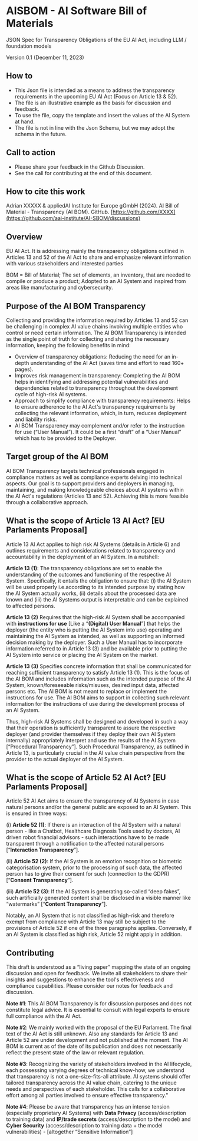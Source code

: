 # AISBOM - AI Software Bill of Materials

JSON Spec for Transparency Obligations of the EU AI Act, including LLM / foundation models

Version 0.1 (December 11, 2023)

## How to

- This Json file is intended as a means to address the transparency requirements in the upcoming EU AI Act (Focus on Article 13 & 52). 
- The file is an illustrative example as the basis for discussion and feedback.
- To use the file, copy the template and insert the values of the AI System at hand.
- The file is not in line with the Json Schema, but we may adopt the schema in the future.

## Call to action

- Please share your feedback in the Github Discussion. 
- See the call for contributing at the end of this document.

## How to cite this work

Adrian XXXXX & appliedAI Institute for Europe gGmbH (2024). AI Bill of Material - Transparency (AI BOM). GitHub. [https://github.com/XXXX](https://github.com/aai-institute/AI-SBOM/discussions)

## Overview

EU AI Act. It is addressing mainly the transparency obligations outlined in Articles 13 and 52 of the AI Act to share and emphasize relevant information with various stakeholders and interested parties

BOM = Bill of Material; The set of elements, an inventory, that are needed to compile or produce a product; Adopted to an AI System and inspired from areas like manufacturing and cybersecurity.

## Purpose of the AI BOM Transparency

Collecting and providing the information required by Articles 13 and 52 can be challenging in complex AI value chains involving multiple entities who control or need certain information. The AI BOM Transparency is intended as the single point of truth for collecting and sharing the necessary information, keeping the following benefits in mind:

- Overview of transparency obligations: Reducing the need for an in-depth understanding of the AI Act (saves time and effort to read 160+ pages).
- Improves risk management in transparency: Completing the AI BOM helps in identifying and addressing potential vulnerabilities and dependencies related to transparency throughout the development cycle of high-risk AI systems.
- Approach to simplify compliance with transparency requirements: Helps to ensure adherence to the AI Act's transparency requirements by collecting the relevant information, which, in turn, reduces deployment and liability risks.
- AI BOM Transparency may complement and/or refer to the instruction for use (“User Manual”). It could be a first “draft” of a “User Manual” which has to be provided to the Deployer.

## Target group of the AI BOM

AI BOM Transparency targets technical professionals engaged in compliance matters as well as compliance experts delving into technical aspects. Our goal is to support providers and deployers in managing, maintaining, and making knowledgeable choices about AI systems within the AI Act's regulations (Articles 13 and 52). Achieving this is more feasible through a collaborative approach.

## What is the scope of Article 13 AI Act? [EU Parlaments Proposal]

Article 13 AI Act applies to high risk AI Systems (details in Article 6) and outlines requirements and considerations related to transparency and accountability in the deployment of an AI System. In a nutshell:

**Article 13 (1)**: The transparency obligations are set to enable the understanding of the outcomes and functioning of the respective AI System. Specifically, it entails the obligation to ensure that: (i) the AI System will be used properly i.e.according to its intended purpose by stating how the AI System actually works, (ii) details about the processed data are known and (iii) the AI Systems output is interpretable and can be explained to affected persons.

**Article 13 (2)** Requires that the high-risk AI System shall be accompanied with **instructions for use** [Like a “**(Digital) User Manual**”] that helps the deployer (the entity who is putting the AI System into use) operating and maintaining the AI System as intended, as well as supporting an informed decision making by the deployer. Such a User Manual has to incorporate information referred to in Article 13 (3) and be available prior to putting the AI System into service or placing the AI System on the market.

**Article 13 (3)** Specifies concrete information that shall be communicated for reaching sufficient transparency to satisfy Article 13 (1). This is the focus of the AI BOM and includes information such as the intended purpose of the AI System, known/foreseeable risks/misuses, desired input data, affected persons etc. The AI BOM is not meant to replace or implement the instructions for use. The AI BOM aims to support in collecting such relevant information for the instructions of use during the development process of an AI System.

Thus, high-risk AI Systems shall be designed and developed in such a way that their operation is sufficiently transparent to assure the respective deployer (and provider themselves if they deploy their own AI System internally) appropriately interpret and use the results of the AI System [“Procedural Transparency”]. Such Procedural Transparency, as outlined in Article 13, is particularly crucial in the AI value chain perspective from the provider to the actual deployer of the AI System.

## What is the scope of Article 52 AI Act? [EU Parlaments Proposal]
Article 52 AI Act aims to ensure the transparency of AI Systems in case natural persons and/or the general public are exposed to an AI System. This is ensured in three ways: 

(i) **Article 52 (1)**: If there is an interaction of the AI System with a natural person - like a Chatbot, Healthcare Diagnosis Tools used by doctors, AI driven robot financial advisors -  such interactions have to be made transparent through a notification to the affected natural persons [“**Interaction Transparency**”]. 

(ii) **Article 52 (2)**: If the AI System is an emotion recognition or biometric categorisation system, prior to the processing of such data, the affected person has to give their consent for such (connection to the GDPR) [“**Consent Transparency**”]. 

(iii) **Article 52 (3)**: If the AI System is generating so-called “deep fakes”, such artificially generated content shall be disclosed in a visible manner like “watermarks” [“**Content Transparency**”].

Notably, an AI System that is not classified as high-risk and therefore exempt from compliance with Article 13 may still be subject to the provisions of Article 52 if one of the three paragraphs applies. Conversely, if an AI System is classified as high risk, Article 52 might apply in addition.

## Contributing

This draft is understood as a “living paper” mapping the state of an ongoing discussion and open for feedback. We invite all stakeholders to share their insights and suggestions to enhance the tool's effectiveness and compliance capabilities. Please consider our notes for feedback and discussion.

**Note #1**: This AI BOM Transparency is for discussion purposes and does not constitute legal advice. It is essential to consult with legal experts to ensure full compliance with the AI Act. 

**Note #2**: We mainly worked with the proposal of the EU Parlament. The final text of the AI Act is still unknown. Also any standards for Article 13 and Article 52 are under development and not published at the moment. The AI BOM is current as of the date of its publication and does not necessarily reflect the present state of the law or relevant regulation.

**Note #3**: Recognizing the variety of stakeholders involved in the AI lifecycle, each possessing varying degrees of technical know-how, we understand that transparency is not a one-size-fits-all attribute. AI systems should offer tailored transparency across the AI value chain, catering to the unique needs and perspectives of each stakeholder. This calls for a collaborative effort among all parties involved to ensure effective transparency."

**Note #4**: Please be aware that transparency has an intense tension (especially proprietary AI Systems) with **Data Privacy** (access/description to training data) and **IP/trade secrets** (access/description to the model) and **Cyber Security** (access/description to training data + the model vulnerabilities) - [altogether “Sensitive Information”]
